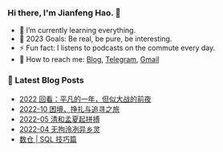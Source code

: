 ### Hi there, I'm Jianfeng Hao. 👋

- 🌱 I’m currently learning everything.
- 🥅 2023 Goals: Be real, be pure, be interesting.
- ⚡ Fun fact: I listens to podcasts on the commute every day.
- 💌 How to reach me: [Blog](https://www.aetherhjf.com/), [Telegram](https://t.me/Aether_Q), [Gmail](mailto:haojianfeng1997@gmail.com)

### 📕 Latest Blog Posts
<!-- BLOG-POST-LIST:START -->
- [2022 回看：平凡的一年，但似大战的前夜](https://aetherhjf.com/2022/11/2022-annual/)
- [2022-10 困境、挣扎与追寻之旅](https://aetherhjf.com/2022/10/2022-10/)
- [2022-05 清和孟夏起拼搏](https://aetherhjf.com/2022/05/2022-05/)
- [2022-04 无拘泠冽异乡灵](https://aetherhjf.com/2022/04/2022-04/)
- [数仓 | SQL 技巧篇](https://aetherhjf.com/2022/04/sql-tips/)
<!-- BLOG-POST-LIST:END -->
